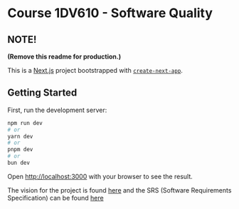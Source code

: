# Course 1DV610 - Software Quality

## NOTE!
**(Remove this readme for production.)**

This is a [Next.js](https://nextjs.org/) project bootstrapped with [`create-next-app`](https://github.com/vercel/next.js/tree/canary/packages/create-next-app).

## Getting Started

First, run the development server:

```bash
npm run dev
# or
yarn dev
# or
pnpm dev
# or
bun dev
```

Open [http://localhost:3000](http://localhost:3000) with your browser to see the result.

The vision for the project is found [here](./Vision.md) and the SRS (Software Requirements Specification) can be found [here](./SRS.md)